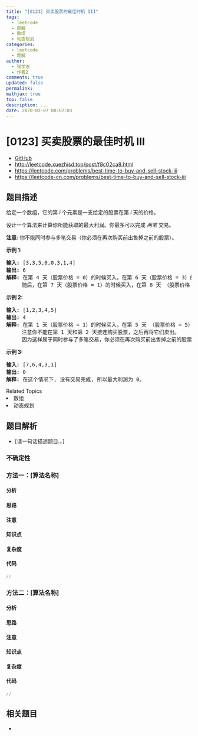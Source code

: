 ```yaml
---
title: "[0123] 买卖股票的最佳时机 III"
tags:
  - leetcode
  - 题解
  - 数组
  - 动态规划
categories:
  - leetcode
  - 题解
author:
  - 张学志
  - 作者2
comments: true
updated: false
permalink:
mathjax: true
top: false
description: ...
date: 2020-03-07 00:02:03
---
```



# [0123] 买卖股票的最佳时机 III
* [GitHub](https://github.com/algoboy101/LeetCodeCrowdsource/tree/master/_posts/QA/%5B0123%5D%20%E4%B9%B0%E5%8D%96%E8%82%A1%E7%A5%A8%E7%9A%84%E6%9C%80%E4%BD%B3%E6%97%B6%E6%9C%BA%20III.md)
* http://leetcode.xuezhisd.top/post/f8c02ca8.html
* https://leetcode.com/problems/best-time-to-buy-and-sell-stock-iii
* https://leetcode-cn.com/problems/best-time-to-buy-and-sell-stock-iii


## 题目描述

<p>给定一个数组，它的第<em> i</em> 个元素是一支给定的股票在第 <em>i </em>天的价格。</p>

<p>设计一个算法来计算你所能获取的最大利润。你最多可以完成&nbsp;<em>两笔&nbsp;</em>交易。</p>

<p><strong>注意:</strong>&nbsp;你不能同时参与多笔交易（你必须在再次购买前出售掉之前的股票）。</p>

<p><strong>示例&nbsp;1:</strong></p>

<pre><strong>输入:</strong> [3,3,5,0,0,3,1,4]
<strong>输出:</strong> 6
<strong>解释:</strong> 在第 4 天（股票价格 = 0）的时候买入，在第 6 天（股票价格 = 3）的时候卖出，这笔交易所能获得利润 = 3-0 = 3 。
&nbsp;    随后，在第 7 天（股票价格 = 1）的时候买入，在第 8 天 （股票价格 = 4）的时候卖出，这笔交易所能获得利润 = 4-1 = 3 。</pre>

<p><strong>示例 2:</strong></p>

<pre><strong>输入:</strong> [1,2,3,4,5]
<strong>输出:</strong> 4
<strong>解释:</strong> 在第 1 天（股票价格 = 1）的时候买入，在第 5 天 （股票价格 = 5）的时候卖出, 这笔交易所能获得利润 = 5-1 = 4 。 &nbsp; 
&nbsp;    注意你不能在第 1 天和第 2 天接连购买股票，之后再将它们卖出。 &nbsp; 
&nbsp;    因为这样属于同时参与了多笔交易，你必须在再次购买前出售掉之前的股票。
</pre>

<p><strong>示例 3:</strong></p>

<pre><strong>输入:</strong> [7,6,4,3,1] 
<strong>输出:</strong> 0 
<strong>解释:</strong> 在这个情况下, 没有交易完成, 所以最大利润为 0。</pre>
<div><div>Related Topics</div><div><li>数组</li><li>动态规划</li></div></div>


## 题目解析
* [请一句话描述题目...]

### 不确定性


### 方法一：[算法名称]

#### 分析

#### 思路

#### 注意

#### 知识点

#### 复杂度

#### 代码

```cpp
//
```


### 方法二：[算法名称]

#### 分析

#### 思路

#### 注意

#### 知识点

#### 复杂度

#### 代码

```cpp
//
```


## 相关题目
* 
